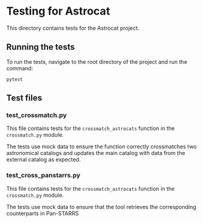 # Testing for Astrocat

This directory contains tests for the Astrocat project.

## Running the tests

To run the tests, navigate to the root directory of the project and run the command:

``` 
pytest
``` 

## Test files

### test_crossmatch.py

This file contains tests for the `crossmatch_astrocats` function in the `crossmatch.py` module. 

The tests use mock data to ensure the function correctly crossmatches two astronomical catalogs and updates the main catalog with data from the external catalog as expected.

### test_cross_panstarrs.py 

This file contains tests for the `crossmatch_astrocats` function in the `crossmatch.py` module. 

The tests use mock data to ensure that the tool retrieves the corresponding counterparts in Pan-STARRS 
